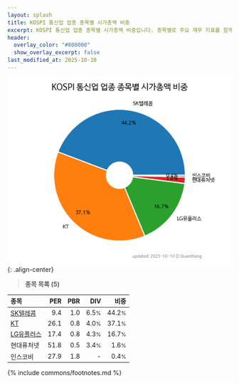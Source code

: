 ```yaml
---
layout: splash
title: KOSPI 통신업 업종 종목별 시가총액 비중
excerpt: KOSPI 통신업 업종 종목별 시가총액 비중입니다. 종목별로 주요 재무 지표를 함께 표시합니다.
header:
  overlay_color: "#800000"
  show_overlay_excerpt: false
last_modified_at: 2025-10-10
---
```



![KOSPI 통신업 업종 종목별 시가총액 비중](/stats/sector/images/kospi_업종_통신업_종목.png){: .align-center}


> **종목 목록 (5)**<a id="list"></a>

| **종목** | **PER** | **PBR** | **DIV** | **비중** |
| :------- | ------: | ------: | ------: | -------: |
| [SK텔레콤](/017670/) | 9.4 | 1.0 | 6.5<small>%</small> | 44.2<small>%</small> |
| [KT](/030200/) | 26.1 | 0.8 | 4.0<small>%</small> | 37.1<small>%</small> |
| [LG유플러스](/032640/) | 17.4 | 0.8 | 4.3<small>%</small> | 16.7<small>%</small> |
| 현대퓨처넷 | 51.8 | 0.5 | 3.4<small>%</small> | 1.6<small>%</small> |
| 인스코비 | 27.9 | 1.8 | - | 0.4<small>%</small> |

{% include commons/footnotes.md %}